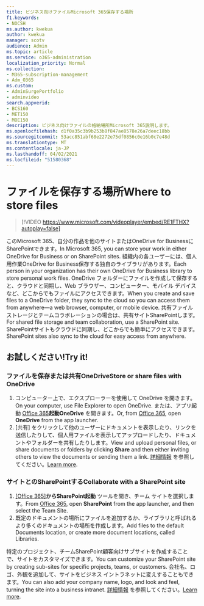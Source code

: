 ```yaml
---
title: ビジネス向けファイルMicrosoft 365保存する場所
f1.keywords:
- NOCSH
ms.author: kwekua
author: kwekua
manager: scotv
audience: Admin
ms.topic: article
ms.service: o365-administration
localization_priority: Normal
ms.collection:
- M365-subscription-management
- Adm_O365
ms.custom:
- AdminSurgePortfolio
- adminvideo
search.appverid:
- BCS160
- MET150
- MOE150
description: ビジネス向けファイルの格納場所Microsoft 365説明します。
ms.openlocfilehash: d1f0a35c3b9b253b8f847ae8578e26a7deec18bb
ms.sourcegitcommit: 53acc851abf68e2272e75df0856c0e16b0c7e48d
ms.translationtype: MT
ms.contentlocale: ja-JP
ms.lasthandoff: 04/02/2021
ms.locfileid: "51580368"
---
```

# <a name="where-to-store-files"></a><span data-ttu-id="5e3fc-103">ファイルを保存する場所</span><span class="sxs-lookup"><span data-stu-id="5e3fc-103">Where to store files</span></span>

> [!VIDEO https://www.microsoft.com/videoplayer/embed/RE1FTHX?autoplay=false]

<span data-ttu-id="5e3fc-104">このMicrosoft 365、自分の作品を他のサイトまたはOneDrive for BusinessにSharePointできます。</span><span class="sxs-lookup"><span data-stu-id="5e3fc-104">In Microsoft 365, you can store your work in either OneDrive for Business or on SharePoint sites.</span></span> <span data-ttu-id="5e3fc-105">組織内の各ユーザーには、個人用作業OneDrive for Business保存する独自のライブラリがあります。</span><span class="sxs-lookup"><span data-stu-id="5e3fc-105">Each person in your organization has their own OneDrive for Business library to store personal work files.</span></span> <span data-ttu-id="5e3fc-106">OneDrive フォルダーにファイルを作成して保存すると、クラウドと同期し、Web ブラウザー、コンピューター、モバイル デバイスなど、どこからでもファイルにアクセスできます。</span><span class="sxs-lookup"><span data-stu-id="5e3fc-106">When you create and save files to a OneDrive folder, they sync to the cloud so you can access them from anywhere—a web browser, computer, or mobile device.</span></span> <span data-ttu-id="5e3fc-107">共有ファイルストレージとチームコラボレーションの場合は、共有サイトSharePointします。</span><span class="sxs-lookup"><span data-stu-id="5e3fc-107">For shared file storage and team collaboration, use a SharePoint site.</span></span> <span data-ttu-id="5e3fc-108">SharePointサイトもクラウドに同期し、どこからでも簡単にアクセスできます。</span><span class="sxs-lookup"><span data-stu-id="5e3fc-108">SharePoint sites also sync to the cloud for easy access from anywhere.</span></span>

## <a name="try-it"></a><span data-ttu-id="5e3fc-109">お試しください!</span><span class="sxs-lookup"><span data-stu-id="5e3fc-109">Try it!</span></span>

### <a name="store-or-share-files-with-onedrive"></a><span data-ttu-id="5e3fc-110">ファイルを保存または共有OneDrive</span><span class="sxs-lookup"><span data-stu-id="5e3fc-110">Store or share files with OneDrive</span></span>

1. <span data-ttu-id="5e3fc-111">コンピューター上で、エクスプローラーを使用して OneDrive を開きます。</span><span class="sxs-lookup"><span data-stu-id="5e3fc-111">On your computer, use File Explorer to open OneDrive.</span></span> <span data-ttu-id="5e3fc-112">または、アプリ起動 [Office 365](https://www.office.com/)**起動OneDrive** を開きます。</span><span class="sxs-lookup"><span data-stu-id="5e3fc-112">Or, from [Office 365](https://www.office.com/), open  **OneDrive**  from the app launcher.</span></span>
2. <span data-ttu-id="5e3fc-113">[共有] をクリックして他のユーザーにドキュメントを表示したり、リンクを送信したりして、個人用ファイルを表示してアップロードしたり、ドキュメントやフォルダーを共有したりします。</span><span class="sxs-lookup"><span data-stu-id="5e3fc-113">View and upload personal files, or share documents or folders by clicking  **Share**  and then either inviting others to view the documents or sending them a link.</span></span> <span data-ttu-id="5e3fc-114">[詳細情報](https://support.microsoft.com/office/9fcc2f7d-de0c-4cec-93b0-a82024800c07#os_type=onedrive_-_business) を参照してください。</span><span class="sxs-lookup"><span data-stu-id="5e3fc-114">[Learn more](https://support.microsoft.com/office/9fcc2f7d-de0c-4cec-93b0-a82024800c07#os_type=onedrive_-_business).</span></span>

### <a name="collaborate-with-a-sharepoint-site"></a><span data-ttu-id="5e3fc-115">サイトとのSharePointする</span><span class="sxs-lookup"><span data-stu-id="5e3fc-115">Collaborate with a SharePoint site</span></span>

1. <span data-ttu-id="5e3fc-116">[[Office 365]](https://www.office.com/)**からSharePoint起動** ツールを開き、チーム サイトを選択します。</span><span class="sxs-lookup"><span data-stu-id="5e3fc-116">From [Office 365](https://www.office.com/), open  **SharePoint**  from the app launcher, and then select the Team Site.</span></span>
2. <span data-ttu-id="5e3fc-117">既定のドキュメントの場所にファイルを追加するか、ライブラリと呼ばれるより多くのドキュメントの場所を作成します。</span><span class="sxs-lookup"><span data-stu-id="5e3fc-117">Add files to the default Documents location, or create more document locations, called Libraries.</span></span>

<span data-ttu-id="5e3fc-118">特定のプロジェクト、チームSharePoint顧客向けサブサイトを作成することで、サイトをカスタマイズできます。</span><span class="sxs-lookup"><span data-stu-id="5e3fc-118">You can customize your SharePoint site by creating sub-sites for specific projects, teams, or customers.</span></span> <span data-ttu-id="5e3fc-119">会社名、ロゴ、外観を追加して、サイトをビジネス イントラネットに変えすることもできます。</span><span class="sxs-lookup"><span data-stu-id="5e3fc-119">You can also add your company name, logo, and look and feel, turning the site into a business intranet.</span></span> <span data-ttu-id="5e3fc-120">[詳細情報](https://support.microsoft.com/office/06bbadc3-6b04-4a60-9d14-894f6a170818) を参照してください。</span><span class="sxs-lookup"><span data-stu-id="5e3fc-120">[Learn more](https://support.microsoft.com/office/06bbadc3-6b04-4a60-9d14-894f6a170818).</span></span>